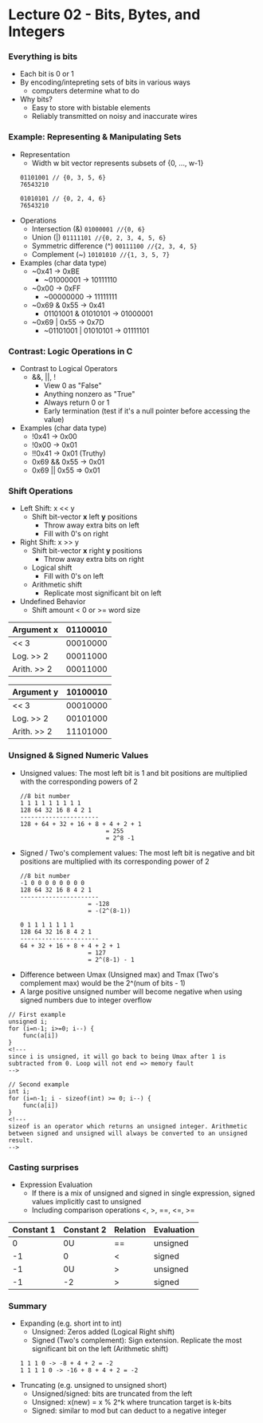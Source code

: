 # Lecture 02 - Bits, Bytes, and Integers

### Everything is bits
- Each bit is 0 or 1
- By encoding/intepreting sets of bits in various ways
    - computers determine what to do
- Why bits?
    - Easy to store with bistable elements
    - Reliably transmitted on noisy and inaccurate wires

### Example: Representing & Manipulating Sets
- Representation
    - Width w bit vector represents subsets of {0, ..., w-1}
    ```
    01101001 // {0, 3, 5, 6}
    76543210
    
    01010101 // {0, 2, 4, 6}
    76543210
    ```
- Operations
    - Intersection (&)
    `01000001 //{0, 6}`
    - Union (|)
    `01111101 //{0, 2, 3, 4, 5, 6}`
    - Symmetric difference (^)
    `00111100 //{2, 3, 4, 5}`
    - Complement (~)
    `10101010 //{1, 3, 5, 7}`
- Examples (char data type)
    - ~0x41 -> 0xBE
        - ~01000001 -> 10111110
    - ~0x00 -> 0xFF
        - ~00000000 -> 11111111
    - ~0x69 & 0x55 -> 0x41
        - 01101001 & 01010101 -> 01000001
    - ~0x69 | 0x55 -> 0x7D
        - ~01101001 | 01010101 -> 01111101

### Contrast: Logic Operations in C
- Contrast to Logical Operators
    - &&, ||, !
        - View 0 as "False"
        - Anything nonzero as "True"
        - Always return 0 or 1
        - Early termination (test if it's a null pointer before accessing the value)
- Examples (char data type)
    - !0x41 -> 0x00
    - !0x00 -> 0x01
    - !!0x41 -> 0x01 (Truthy)
    - 0x69 && 0x55 -> 0x01
    - 0x69 || 0x55 => 0x01

### Shift Operations
- Left Shift: x << y
    - Shift bit-vector **x** left **y** positions
        - Throw away extra bits on left
        - Fill with 0's on right
- Right Shift: x >> y
    - Shift bit-vector **x** right **y** positions
        - Throw away extra bits on right
    - Logical shift
        - Fill with 0's on left
    - Arithmetic shift
        - Replicate most significant bit on left
- Undefined Behavior
    - Shift amount < 0 or >= word size
    
Argument x | 01100010
------ | -------
<< 3 | 00010000
Log. >> 2 | 00011000
Arith. >> 2 | 00011000

Argument y | 10100010
------ | -------
<< 3 | 00010000
Log. >> 2 | 00101000
Arith. >> 2 | 11101000

### Unsigned & Signed Numeric Values
- Unsigned values: The most left bit is 1 and bit positions are multiplied with the corresponding powers of 2
    ```
    //8 bit number
    1 1 1 1 1 1 1 1 1
    128 64 32 16 8 4 2 1
    ----------------------
    128 + 64 + 32 + 16 + 8 + 4 + 2 + 1
                            = 255
                            = 2^8 -1
    ```
- Signed / Two's complement values: The most left bit is negative and bit positions are multiplied with its corresponding power of 2
     ```
    //8 bit number
    -1 0 0 0 0 0 0 0 0
    128 64 32 16 8 4 2 1
    ----------------------
                        = -128
                        = -(2^(8-1))
                        
    0 1 1 1 1 1 1 1
    128 64 32 16 8 4 2 1
    ----------------------
    64 + 32 + 16 + 8 + 4 + 2 + 1
                        = 127
                        = 2^(8-1) - 1
    ```
- Difference between Umax (Unsigned max) and Tmax (Two's complement max) would be the 2^(num of bits - 1)
- A large positive unsigned number will become negative when using signed numbers due to integer overflow

```
// First example
unsigned i;
for (i=n-1; i>=0; i--) {
	func(a[i])
}
<!---
since i is unsigned, it will go back to being Umax after 1 is subtracted from 0. Loop will not end => memory fault
-->

// Second example
int i;
for (i=n-1; i - sizeof(int) >= 0; i--) {
	func(a[i])
} 
<!---
sizeof is an operator which returns an unsigned integer. Arithmetic between signed and unsigned will always be converted to an unsigned result.
-->
```

### Casting surprises
- Expression Evaluation
    - If there is a mix of unsigned and signed in single expression, signed values implicitly cast to unsigned
    - Including comparison operations <, >, ==, <=, >=

Constant 1 | Constant 2 | Relation | Evaluation
------ | ------- | ------ | -------
0 | 0U | == | unsigned
-1 | 0 | < | signed
-1 | 0U | > | unsigned
-1 | -2 | > | signed

### Summary
- Expanding (e.g. short int to int)
    - Unsigned: Zeros added (Logical Right shift)
    - Signed (Two's complement): Sign extension. Replicate the most significant bit on the left (Arithmetic shift)
    ```
    1 1 1 0 -> -8 + 4 + 2 = -2
    1 1 1 1 0 -> -16 + 8 + 4 + 2 = -2
    ```
- Truncating (e.g. unsigned to unsigned short)
    - Unsigned/signed: bits are truncated from the left
    - Unsigned: x(new) = x % 2^k where truncation target is k-bits
    - Signed: similar to mod but can deduct to a negative integer
    
